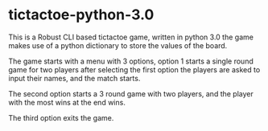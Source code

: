 # tictactoe-python-3.0

This is a Robust CLI based tictactoe game, written in python 3.0
the game makes use of a python dictionary to store the values of the board.

The game starts with a menu with 3 options, option 1 starts a single round game for two players
after selecting the first option the players are asked to input their names, and the match starts.

The second option starts a 3 round game with two players, and the player with the most wins at the end wins.

The third option exits the game.
